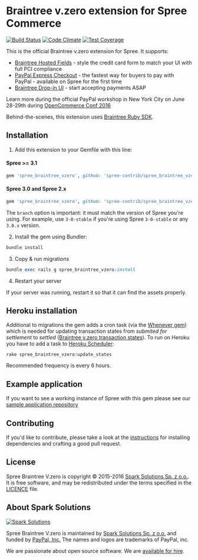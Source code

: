 # Braintree v.zero extension for Spree Commerce

[![Build Status](https://travis-ci.org/spree-contrib/spree_braintree_vzero.svg?branch=master)](https://travis-ci.org/spree-contrib/spree_braintree_vzero) [![Code Climate](https://codeclimate.com/repos/560308aa6956801375000a4e/badges/9874199a656054d613cd/gpa.svg)](https://codeclimate.com/repos/560308aa6956801375000a4e/feed) [![Test Coverage](https://codeclimate.com/repos/560308aa6956801375000a4e/badges/9874199a656054d613cd/coverage.svg)](https://codeclimate.com/repos/560308aa6956801375000a4e/coverage)

This is the official Braintree v.zero extension for Spree. It supports:
* [Braintree Hosted Fields](https://github.com/spree-contrib/spree_braintree_vzero/wiki/1.-Hosted-Fields) -  style the credit card form to match your UI with full PCI compliance
* [PayPal Express Checkout](https://github.com/spree-contrib/spree_braintree_vzero/wiki/2.-PayPal-Express) - the fastest way for buyers to pay with PayPal - available on Spree for the first time
* [Braintree Drop-in UI](http://github.com/spree-contrib/spree_braintree_vzero/wiki/3.-Drop-in-UI) - start accepting payments ASAP

Learn more during the official PayPal workshop in New York City on June 28-29th during [OpenCommerce Conf 2016](http://opencommerceconf.org/)

Behind-the-scenes, this extension uses [Braintree Ruby SDK](https://github.com/braintree/braintree_ruby).


## Installation

1. Add this extension to your Gemfile with this line:

  #### Spree >= 3.1

  ```ruby
  gem 'spree_braintree_vzero', github: 'spree-contrib/spree_braintree_vzero'
  ```

  #### Spree 3.0 and Spree 2.x

  ```ruby
  gem 'spree_braintree_vzero', github: 'spree-contrib/spree_braintree_vzero', branch: 'X-X-stable'
  ```

  The `branch` option is important: it must match the version of Spree you're using.
  For example, use `3-0-stable` if you're using Spree `3-0-stable` or any `3.0.x` version.

2. Install the gem using Bundler:
  ```ruby
  bundle install
  ```

3. Copy & run migrations
  ```ruby
  bundle exec rails g spree_braintree_vzero:install
  ```

4. Restart your server

  If your server was running, restart it so that it can find the assets properly.



## Heroku installation

Additional to migrations the gem adds a cron task (via the [Whenever gem](https://github.com/javan/whenever)) which is needed for updating transaction states from _submited for settlement_ to _settled_ ([Braintree v.zero transaction states](https://developers.braintreepayments.com/guides/transactions/ruby#status)). To run on Heroku you have to add a task to [Heroku Scheduler](https://devcenter.heroku.com/articles/scheduler):

```
rake spree_braintree_vzero:update_states
```

Recommended frequency is every 6 hours.


## Example application

If you want to see a working instance of Spree with this gem please see our [sample application repository](https://github.com/spark-solutions/spree_braintree_vzero_example)


## Contributing

If you'd like to contribute, please take a look at the
[instructions](CONTRIBUTING.md) for installing dependencies and crafting a good
pull request.

## License

Spree Braintree V.zero is copyright © 2015-2016
[Spark Solutions Sp. z o.o.][spark]. It is free software,
and may be redistributed under the terms specified in the
[LICENCE](LICENSE) file.

[LICENSE]: https://github.com/spark-solutions/spree_braintree_vzero/blob/master/LICENSE

## About Spark Solutions
[![Spark Solutions](http://sparksolutions.co/wp-content/uploads/2015/01/logo-ss-tr-221x100.png)][spark]

Spree Braintree V.zero is maintained by [Spark Solutions Sp. z o.o.](http://sparksolutions.co?utm_source=github) and funded by [PayPal, Inc.](http://paypal.com)
The names and logos are trademarks of PayPal, inc.

We are passionate about open source software.
We are [available for hire][spark].

[spark]:http://sparksolutions.co?utm_source=github
